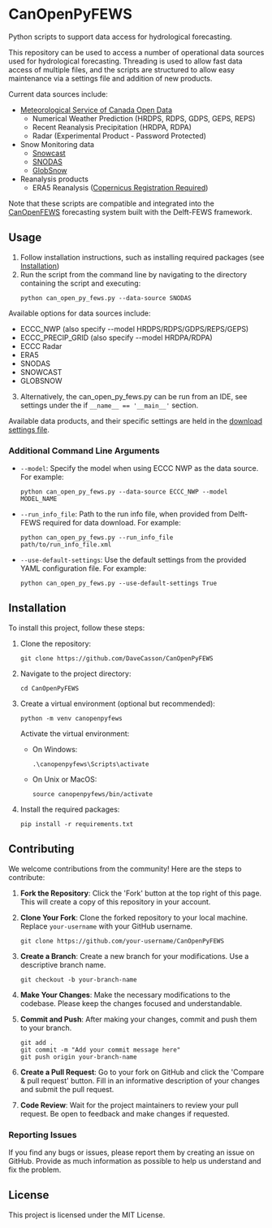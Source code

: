 # CanOpenPyFEWS

Python scripts to support data access for hydrological forecasting.

This repository can be used to access a number of operational data sources used for hydrological forecasting.
Threading is used to allow fast data access of multiple files, and the scripts are structured to allow easy maintenance via a settings file and addition of new products.

Current data sources include:
- [Meteorological Service of Canada Open Data](https://eccc-msc.github.io/open-data/readme_en/)
  - Numerical Weather Prediction (HRDPS, RDPS, GDPS, GEPS, REPS)
  - Recent Reanalysis Precipitation (HRDPA, RDPA)
  - Radar (Experimental Product - Password Protected)
- Snow Monitoring data
  - [Snowcast](http://www.snowcast.ca/)
  - [SNODAS](https://nsidc.org/data/g02158/versions/1)
  - [GlobSnow](https://www.globsnow.info/)
- Reanalysis products
  - ERA5 Reanalysis ([Copernicus Registration Required]((https://cds.climate.copernicus.eu/api-how-to)))

Note that these scripts are compatible and integrated into the [CanOpenFEWS](https://github.com/Deltares/CanOpenFEWS) forecasting system built with the Delft-FEWS framework.

## Usage

1. Follow installation instructions, such as installing required packages (see [Installation](#installation))
2. Run the script from the command line by navigating to the directory containing the script and executing:
    ```
    python can_open_py_fews.py --data-source SNODAS
    ```
Available options for data sources include:
- ECCC_NWP (also specify --model HRDPS/RDPS/GDPS/REPS/GEPS)
- ECCC_PRECIP_GRID (also specify --model HRDPA/RDPA)
- ECCC Radar
- ERA5
- SNODAS
- SNOWCAST
- GLOBSNOW

3. Alternatively, the can_open_py_fews.py can be run from an IDE, see settings under the if `__name__ == '__main__'` section.

Available data products, and their specific settings are held in the [download settings file](./settings/data_download_settings.yaml).

### Additional Command Line Arguments
- `--model`: Specify the model when using ECCC NWP as the data source. For example:
    ```
    python can_open_py_fews.py --data-source ECCC_NWP --model MODEL_NAME
    ```

- `--run_info_file`: Path to the run info file, when provided from Delft-FEWS required for data download. For example:
    ```
    python can_open_py_fews.py --run_info_file path/to/run_info_file.xml
    ```

- `--use-default-settings`: Use the default settings from the provided YAML configuration file. For example:
    ```
    python can_open_py_fews.py --use-default-settings True
    ```

## Installation
To install this project, follow these steps:

1. Clone the repository:
    ```
    git clone https://github.com/DaveCasson/CanOpenPyFEWS
    ```
2. Navigate to the project directory:
    ```
    cd CanOpenPyFEWS
    ```

3. Create a virtual environment (optional but recommended):
    ```
    python -m venv canopenpyfews
    ```
    Activate the virtual environment:
    - On Windows:
        ```
        .\canopenpyfews\Scripts\activate
        ```
    - On Unix or MacOS:
        ```
        source canopenpyfews/bin/activate
        ```

4. Install the required packages:
    ```
    pip install -r requirements.txt
    ```

## Contributing
We welcome contributions from the community! Here are the steps to contribute:

1. **Fork the Repository**: Click the 'Fork' button at the top right of this page. This will create a copy of this repository in your account.

2. **Clone Your Fork**: Clone the forked repository to your local machine. Replace `your-username` with your GitHub username.
    ```
    git clone https://github.com/your-username/CanOpenPyFEWS
    ```

3. **Create a Branch**: Create a new branch for your modifications. Use a descriptive branch name.
    ```
    git checkout -b your-branch-name
    ```

4. **Make Your Changes**: Make the necessary modifications to the codebase. Please keep the changes focused and understandable.

5. **Commit and Push**: After making your changes, commit and push them to your branch.
    ```
    git add .
    git commit -m "Add your commit message here"
    git push origin your-branch-name
    ```

6. **Create a Pull Request**: Go to your fork on GitHub and click the 'Compare & pull request' button. Fill in an informative description of your changes and submit the pull request.

7. **Code Review**: Wait for the project maintainers to review your pull request. Be open to feedback and make changes if requested.

### Reporting Issues
If you find any bugs or issues, please report them by creating an issue on GitHub. Provide as much information as possible to help us understand and fix the problem.

## License
This project is licensed under the MIT License.

